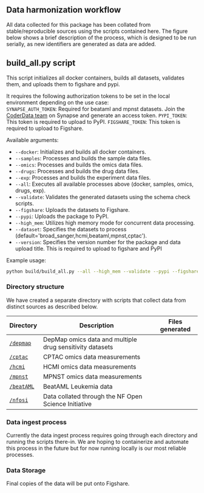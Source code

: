 ## Data harmonization workflow

All data collected for this package has been collated from stable/reproducible sources using the scripts contained here. The figure below shows a brief description of the process, which is designed to be run serially, as new identifiers are generated as data are added.

## build_all.py script

This script initializes all docker containers, builds all datasets, validates them, and uploads them to figshare and pypi.

It requires the following authorization tokens to be set in the local environment depending on the use case:  
`SYNAPSE_AUTH_TOKEN`: Required for beataml and mpnst datasets. Join the [CoderData team](https://www.synapse.org/#!Team:3503472) on Synapse and generate an access token.
`PYPI_TOKEN`: This token is required to upload to PyPI.
`FIGSHARE_TOKEN`: This token is required to upload to Figshare.

Available arguments:

- `--docker`: Initializes and builds all docker containers.
- `--samples`: Processes and builds the sample data files.
- `--omics`: Processes and builds the omics data files.
- `--drugs`: Processes and builds the drug data files.
- `--exp`: Processes and builds the experiment data files.
- `--all`: Executes all available processes above (docker, samples, omics, drugs, exp).
- `--validate`: Validates the generated datasets using the schema check scripts.
- `--figshare`: Uploads the datasets to Figshare.
- `--pypi`: Uploads the package to PyPI.
- `--high_mem`: Utilizes high memory mode for concurrent data processing.
- `--dataset`: Specifies the datasets to process (default='broad_sanger,hcmi,beataml,mpnst,cptac').
- `--version`: Specifies the version number for the package and data upload title. This is required to upload to figshare and PyPI

Example usage:
```bash
python build/build_all.py --all --high_mem --validate --pypi --figshare --version 0.1.29
```

### Directory structure

We have created a separate directory with scripts that collect data from distinct sources as described below.

|Directory | Description | Files generated |
|---- | ---- | --- |
|[`/depmap`](./depmap) | DepMap omics data and multiple drug sensitivity datasets| |
|[`/cptac`](./cptac) | CPTAC omics data measurements| |
|[`/hcmi`](./hcmi)  | HCMI omics data measurements ||
|[`/mpnst`](./mpnst)  | MPNST omics data measurements ||
|[`/beatAML`](./beatAML) | BeatAML Leukemia data | | 
|[`/nfosi`](./nfosi) | Data collated through the NF Open Science Initiative ||

### Data ingest process

Currently the data ingest process requires going through each directory and running the scripts there-in. We are hoping to containerize and automate this process in the future but for now running locally is our most reliable processes.



### Data Storage

Final copies of the data will be put onto Figshare. 
